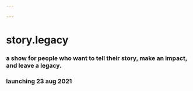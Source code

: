 ```yaml
---

---
```

# story.legacy
### a show for people who want to tell their story, make an impact, and leave a legacy.

### launching 23 aug 2021
<!-- {{< partial "podcast/button/apple-button.html" >}} -->
